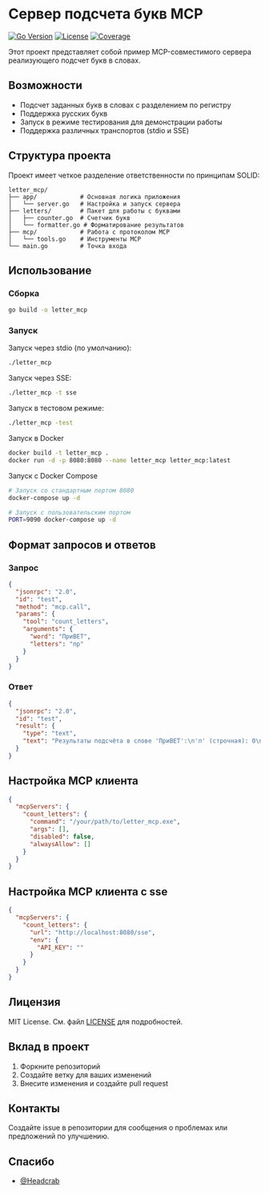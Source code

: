 # Сервер подсчета букв MCP

[![Go Version](https://img.shields.io/github/go-mod/go-version/Headcrab/letter_mcp)](https://go.dev)
[![License](https://img.shields.io/github/license/Headcrab/letter_mcp)](LICENSE)
[![Coverage](https://codecov.io/gh/Headcrab/letter_mcp/graph/badge.svg?token=WSRWMHXMTA)](https://codecov.io/gh/Headcrab/letter_mcp)

Этот проект представляет собой пример MCP-совместимого сервера реализующего  подсчет букв в словах.

## Возможности

- Подсчет заданных букв в словах с разделением по регистру
- Поддержка русских букв
- Запуск в режиме тестирования для демонстрации работы
- Поддержка различных транспортов (stdio и SSE)

## Структура проекта

Проект имеет четкое разделение ответственности по принципам SOLID:

```tree
letter_mcp/
├── app/            # Основная логика приложения
│   └── server.go   # Настройка и запуск сервера
├── letters/        # Пакет для работы с буквами
│   ├── counter.go  # Счетчик букв
│   └── formatter.go # Форматирование результатов
├── mcp/            # Работа с протоколом MCP
│   └── tools.go    # Инструменты MCP
└── main.go         # Точка входа
```

## Использование

### Сборка

```bash
go build -o letter_mcp
```

### Запуск

Запуск через stdio (по умолчанию):

```bash
./letter_mcp
```

Запуск через SSE:

```bash
./letter_mcp -t sse
```

Запуск в тестовом режиме:

```bash
./letter_mcp -test
```

Запуск в Docker

```bash
docker build -t letter_mcp .
docker run -d -p 8080:8080 --name letter_mcp letter_mcp:latest
```

Запуск с Docker Compose

```bash
# Запуск со стандартным портом 8080
docker-compose up -d

# Запуск с пользовательским портом
PORT=9090 docker-compose up -d
```

## Формат запросов и ответов

### Запрос

```json
{
  "jsonrpc": "2.0",
  "id": "test",
  "method": "mcp.call",
  "params": {
    "tool": "count_letters",
    "arguments": {
      "word": "ПриВЕТ",
      "letters": "пр"
    }
  }
}
```

### Ответ

```json
{
  "jsonrpc": "2.0",
  "id": "test",
  "result": {
    "type": "text",
    "text": "Результаты подсчёта в слове 'ПриВЕТ':\n'п' (строчная): 0\n'П' (заглавная): 1\n'п' (всего): 1\n\n'р' (строчная): 1\n'Р' (заглавная): 0\n'р' (всего): 1\n\n"
  }
}
```

## Настройка MCP клиента

```json
{
  "mcpServers": {
    "count_letters": {
      "command": "/your/path/to/letter_mcp.exe",
      "args": [],
      "disabled": false,
      "alwaysAllow": []
    }
  }
}
```

## Настройка MCP клиента c sse

```json
{
  "mcpServers": {
    "count_letters": {
      "url": "http://localhost:8080/sse",
      "env": {
        "API_KEY": ""
      }
    }
  }
}
```

## Лицензия

MIT License. См. файл [LICENSE](LICENSE) для подробностей.

## Вклад в проект

1. Форкните репозиторий
2. Создайте ветку для ваших изменений
3. Внесите изменения и создайте pull request

## Контакты

Создайте issue в репозитории для сообщения о проблемах или предложений по улучшению.

## Спасибо

- [@Headcrab](https://github.com/Headcrab)
